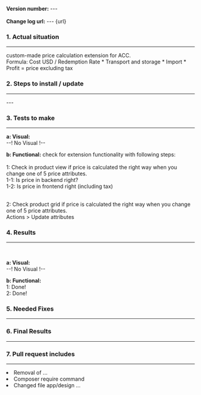 <strong>Version number:</strong> ---<br />								
<strong>Change log url:</strong> --- {url}

	
<h3>1. Actual situation </h3> <hr />	
custom-made price calculation extension for ACC. <br />
Formula: Cost USD / Redemption Rate * Transport and storage * Import * Profit = price excluding tax <br />


<h3>2. Steps to install / update</h3> <hr>
 ---<br />
<h3>3. Tests to make</h3><hr>

<strong>a: Visual:</strong> <br />
--! No Visual !-- <br />
	
<strong>b: Functional:</strong> check for extension functionality with following steps: <br /><br />
1: Check in product view if price is calculated the right way when you change one of 5 price attributes.<br />
1-1: Is price in backend right?<br />
1-2: Is price in frontend right (including tax)<br /><br />

2: Check product grid if price is calculated the right way when you change one of 5 price attributes. <br />
Actions > Update attributes

<h3>4. Results</h3><hr> <br />

<strong>a: Visual:</strong> <br />
--! No Visual !--

<strong>b: Functional:</strong> <br />
1: Done! <br />
2: Done! <br />

<h3>5. Needed Fixes</h3> <hr>

<h3>6. Final Results </h3> <hr>

<h3>7. Pull request includes</h3> <hr>

<li>Removal of ... </li>
<li>Composer require command </li>
<li>Changed file app/design ... </li>
